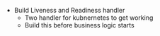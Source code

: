 - Build Liveness and Readiness handler
    - Two handler for kubnernetes to get working
    - Build this before business logic starts